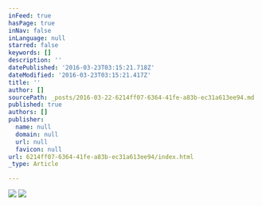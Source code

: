 ```yaml
---
inFeed: true
hasPage: true
inNav: false
inLanguage: null
starred: false
keywords: []
description: ''
datePublished: '2016-03-23T03:15:21.718Z'
dateModified: '2016-03-23T03:15:21.417Z'
title: ''
author: []
sourcePath: _posts/2016-03-22-6214ff07-6364-41fe-a83b-ec31a613ee94.md
published: true
authors: []
publisher:
  name: null
  domain: null
  url: null
  favicon: null
url: 6214ff07-6364-41fe-a83b-ec31a613ee94/index.html
_type: Article

---
```

![](https://the-grid-user-content.s3-us-west-2.amazonaws.com/049e4620-e9e4-4ab3-adef-601410208bc2.png)
![](https://the-grid-user-content.s3-us-west-2.amazonaws.com/154d1bf4-93fa-4041-91a2-8490ef8ddb94.jpg)